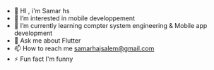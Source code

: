 - 👋 HI , i'm Samar hs 
- 👀 I’m interested in mobile developpement 
- 🌱 I’m currently learning compter system engineering & Mobile app development
- 💬 Ask me about Flutter
- 📫 How to reach me samarhajsalem@gmail.com
- ⚡ Fun fact I'm funny

<!---
samarhajsalem125/samarhajsalem125 is a ✨ special ✨ repository because its `README.md` (this file) appears on your GitHub profile.
You can click the Preview link to take a look at your changes.
--->
